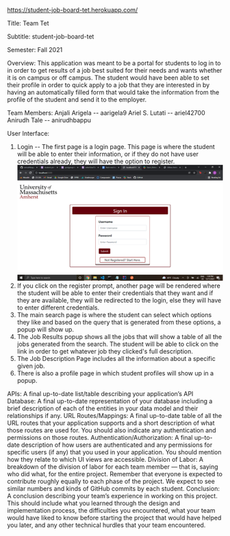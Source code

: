 https://student-job-board-tet.herokuapp.com/


Title: 
Team Tet

Subtitle: 
student-job-board-tet

Semester: 
Fall 2021

Overview: 
This application was meant to be a portal for students to log in to in order to get results of a job best suited for their needs and wants whether it is on campus or off campus. The student would have been able to set their profile in order to quick apply to a job that they are interested in by having an automatically filled form that would take the information from the profile of the student and send it to the employer.

Team Members: 
Anjali Arigela -- aarigela9 
Ariel S. Lutati  -- ariel42700
Anirudh Tale -- anirudhbappu

User Interface: 
1. Login -- The first page is a login page. This page is where the student will be able to enter their information, or if they do not have user credentials already, they will have the option to register.
![Page](screenshots/login.png) 
2. If you click on the register prompt, another page will be rendered where the student will be able to enter their credentials that they want and if they are available, they will be redirected to the login, else they will have to enter different credentials.
3. The main search page is where the student can select which options they like and based on the query that is generated from these options, a popup will show up.
4. The Job Results popup shows all the jobs that will show a table of all the jobs generated from the search. The student will be able to click on the link in order to get whatever job they clicked's full description.
5. The Job Description Page includes all the information about a specific given job.
6. There is also a profile page in which student profiles will show up in a popup.


APIs: A final up-to-date list/table describing your application’s API
Database: A final up-to-date representation of your database including a brief description of each of the entities in your data model and their relationships if any.
URL Routes/Mappings: A final up-to-date table of all the URL routes that your application supports and a short description of what those routes are used for. You should also indicate any authentication and permissions on those routes.
Authentication/Authorization: A final up-to-date description of how users are authenticated and any permissions for specific users (if any) that you used in your application. You should mention how they relate to which UI views are accessible.
Division of Labor: A breakdown of the division of labor for each team member — that is, saying who did what, for the entire project. Remember that everyone is expected to contribute roughly equally to each phase of the project. We expect to see similar numbers and kinds of GitHub commits by each student.
Conclusion: A conclusion describing your team’s experience in working on this project. This should include what you learned through the design and implementation process, the difficulties you encountered, what your team would have liked to know before starting the project that would have helped you later, and any other technical hurdles that your team encountered.